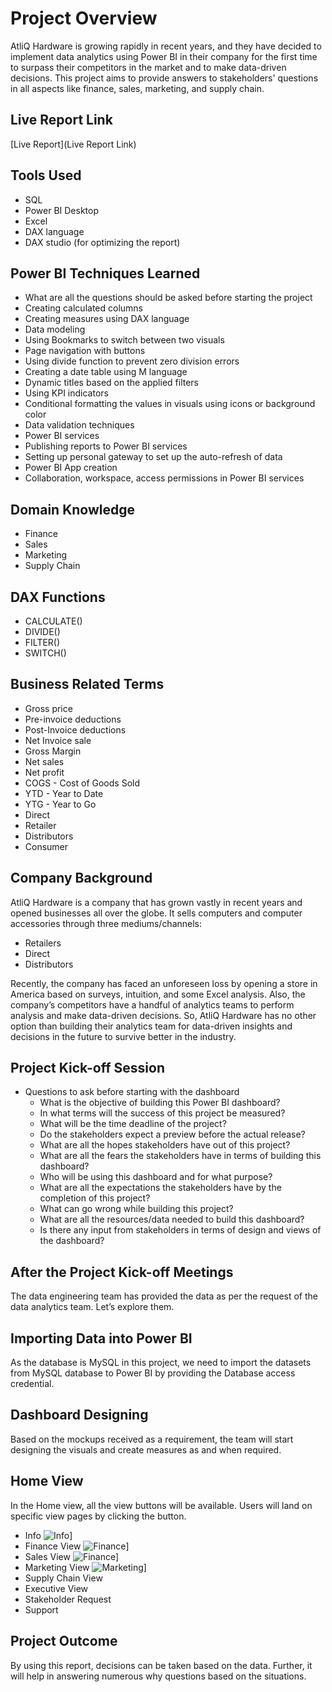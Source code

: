 # Project Overview

AtliQ Hardware is growing rapidly in recent years, and they have decided to implement data analytics using Power BI in their company for the first time to surpass their competitors in the market and to make data-driven decisions. This project aims to provide answers to stakeholders' questions in all aspects like finance, sales, marketing, and supply chain.


## Live Report Link

[Live Report](Live Report Link)

## Tools Used

- SQL
- Power BI Desktop
- Excel
- DAX language
- DAX studio (for optimizing the report)

## Power BI Techniques Learned

- What are all the questions should be asked before starting the project
- Creating calculated columns
- Creating measures using DAX language
- Data modeling
- Using Bookmarks to switch between two visuals
- Page navigation with buttons
- Using divide function to prevent zero division errors
- Creating a date table using M language
- Dynamic titles based on the applied filters
- Using KPI indicators
- Conditional formatting the values in visuals using icons or background color
- Data validation techniques
- Power BI services
- Publishing reports to Power BI services
- Setting up personal gateway to set up the auto-refresh of data
- Power BI App creation
- Collaboration, workspace, access permissions in Power BI services

## Domain Knowledge

- Finance
- Sales
- Marketing
- Supply Chain

## DAX Functions

- CALCULATE()
- DIVIDE()
- FILTER()
- SWITCH()

## Business Related Terms

- Gross price
- Pre-invoice deductions
- Post-Invoice deductions
- Net Invoice sale
- Gross Margin
- Net sales
- Net profit
- COGS - Cost of Goods Sold
- YTD - Year to Date
- YTG - Year to Go
- Direct
- Retailer
- Distributors
- Consumer

## Company Background

AtliQ Hardware is a company that has grown vastly in recent years and opened businesses all over the globe. It sells computers and computer accessories through three mediums/channels:

- Retailers
- Direct
- Distributors

Recently, the company has faced an unforeseen loss by opening a store in America based on surveys, intuition, and some Excel analysis. Also, the company’s competitors have a handful of analytics teams to perform analysis and make data-driven decisions. So, AtliQ Hardware has no other option than building their analytics team for data-driven insights and decisions in the future to survive better in the industry.

## Project Kick-off Session

- Questions to ask before starting with the dashboard
  - What is the objective of building this Power BI dashboard?
  - In what terms will the success of this project be measured?
  - What will be the time deadline of the project?
  - Do the stakeholders expect a preview before the actual release?
  - What are all the hopes stakeholders have out of this project?
  - What are all the fears the stakeholders have in terms of building this dashboard?
  - Who will be using this dashboard and for what purpose?
  - What are all the expectations the stakeholders have by the completion of this project?
  - What can go wrong while building this project?
  - What are all the resources/data needed to build this dashboard?
  - Is there any input from stakeholders in terms of design and views of the dashboard?

## After the Project Kick-off Meetings

The data engineering team has provided the data as per the request of the data analytics team. Let’s explore them.

## Importing Data into Power BI

As the database is MySQL in this project, we need to import the datasets from MySQL database to Power BI by providing the Database access credential.

## Dashboard Designing

Based on the mockups received as a requirement, the team will start designing the visuals and create measures as and when required.

## Home View

In the Home view, all the view buttons will be available. Users will land on specific view pages by clicking the button.

- Info
 ![Info](https://res.cloudinary.com/dymx9fvj9/image/upload/v1708266076/PBIDesktop_75e3VTcSAD_scbpfs.png)]
- Finance View
  ![Finance](https://res.cloudinary.com/dymx9fvj9/image/upload/v1708266075/PBIDesktop_O3NcUohyNj_ejijkw.png)]
- Sales View
   ![Finance](https://res.cloudinary.com/dymx9fvj9/image/upload/v1708266540/PBIDesktop_09JwKqHUgq_uugtmc.png)]
- Marketing View
   ![Marketing](https://res.cloudinary.com/dymx9fvj9/image/upload/v1708266639/PBIDesktop_K1eVVYP35Q_d3fnro.png)]
- Supply Chain View
- Executive View
- Stakeholder Request
- Support

## Project Outcome

By using this report, decisions can be taken based on the data. Further, it will help in answering numerous why questions based on the situations.
